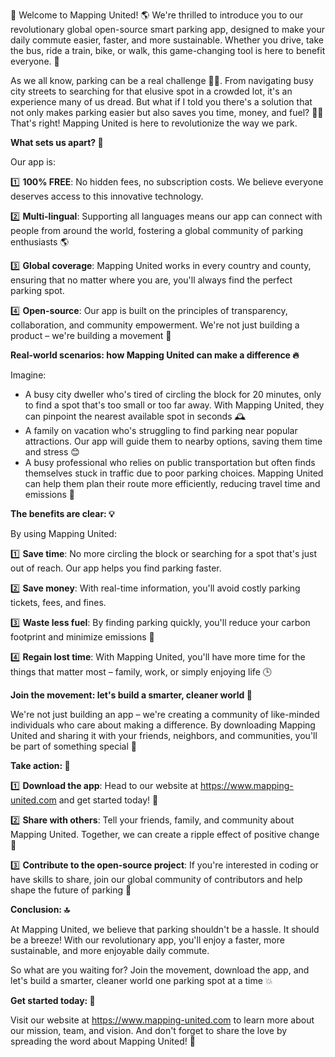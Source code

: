 🚀 Welcome to Mapping United! 🌎 We're thrilled to introduce you to our revolutionary global open-source smart parking app, designed to make your daily commute easier, faster, and more sustainable. Whether you drive, take the bus, ride a train, bike, or walk, this game-changing tool is here to benefit everyone. 💪

As we all know, parking can be a real challenge 🚗💤. From navigating busy city streets to searching for that elusive spot in a crowded lot, it's an experience many of us dread. But what if I told you there's a solution that not only makes parking easier but also saves you time, money, and fuel? 🤑💨 That's right! Mapping United is here to revolutionize the way we park.

**What sets us apart? 🤔**

Our app is:

1️⃣ **100% FREE**: No hidden fees, no subscription costs. We believe everyone deserves access to this innovative technology.

2️⃣ **Multi-lingual**: Supporting all languages means our app can connect with people from around the world, fostering a global community of parking enthusiasts 🌎

3️⃣ **Global coverage**: Mapping United works in every country and county, ensuring that no matter where you are, you'll always find the perfect parking spot.

4️⃣ **Open-source**: Our app is built on the principles of transparency, collaboration, and community empowerment. We're not just building a product – we're building a movement 🌈

**Real-world scenarios: how Mapping United can make a difference 🔥**

Imagine:

* A busy city dweller who's tired of circling the block for 20 minutes, only to find a spot that's too small or too far away. With Mapping United, they can pinpoint the nearest available spot in seconds 🕰️
* A family on vacation who's struggling to find parking near popular attractions. Our app will guide them to nearby options, saving them time and stress 😊
* A busy professional who relies on public transportation but often finds themselves stuck in traffic due to poor parking choices. Mapping United can help them plan their route more efficiently, reducing travel time and emissions 🚌

**The benefits are clear: 💡**

By using Mapping United:

1️⃣ **Save time**: No more circling the block or searching for a spot that's just out of reach. Our app helps you find parking faster.

2️⃣ **Save money**: With real-time information, you'll avoid costly parking tickets, fees, and fines.

3️⃣ **Waste less fuel**: By finding parking quickly, you'll reduce your carbon footprint and minimize emissions 🌟

4️⃣ **Regain lost time**: With Mapping United, you'll have more time for the things that matter most – family, work, or simply enjoying life 🕒

**Join the movement: let's build a smarter, cleaner world 💪**

We're not just building an app – we're creating a community of like-minded individuals who care about making a difference. By downloading Mapping United and sharing it with your friends, neighbors, and communities, you'll be part of something special 🌈

**Take action: 🎉**

1️⃣ **Download the app**: Head to our website at https://www.mapping-united.com and get started today! 📲

2️⃣ **Share with others**: Tell your friends, family, and community about Mapping United. Together, we can create a ripple effect of positive change 💫

3️⃣ **Contribute to the open-source project**: If you're interested in coding or have skills to share, join our global community of contributors and help shape the future of parking 🚀

**Conclusion: 🔝**

At Mapping United, we believe that parking shouldn't be a hassle. It should be a breeze! With our revolutionary app, you'll enjoy a faster, more sustainable, and more enjoyable daily commute.

So what are you waiting for? Join the movement, download the app, and let's build a smarter, cleaner world one parking spot at a time 💥

**Get started today: 🎉**

Visit our website at https://www.mapping-united.com to learn more about our mission, team, and vision. And don't forget to share the love by spreading the word about Mapping United! 👫
